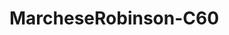 # MarcheseRobinson-C60
<a name="material" />
<script type="application/ld+json">

  {
    "@context": "https://schema.org/",
    "@type": "ChemicalSubstance",
    "http://purl.org/dc/terms/conformsTo":
      {
        "@type": "CreativeWork",
        "@id": "https://bioschemas.org/profiles/ChemicalSubstance/0.4-RELEASE/"
      },
    "@id": "https://egonw.github.io/nanowiki/nanowiki412.html#material",
    "name": "MarcheseRobinson-C60",
    "sameAs: "http://127.0.0.1/mediawiki/index.php/Special:URIResolver/MarcheseRobinson-2DC60"
  }
</script>

